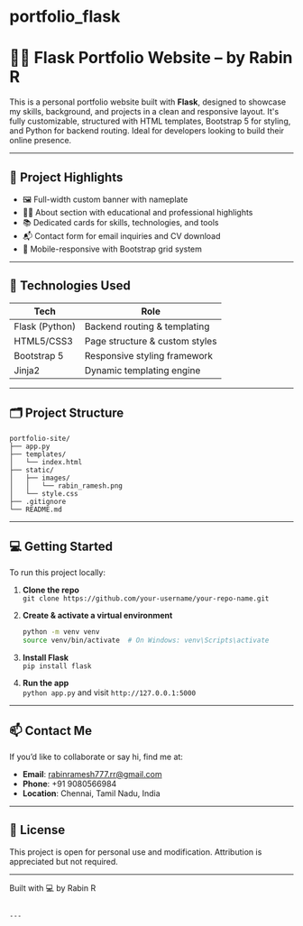 # portfolio_flask
# 🧑‍💻 Flask Portfolio Website – by Rabin R

This is a personal portfolio website built with **Flask**, designed to showcase my skills, background, and projects in a clean and responsive layout. It's fully customizable, structured with HTML templates, Bootstrap 5 for styling, and Python for backend routing. Ideal for developers looking to build their online presence.

---

## 🚀 Project Highlights

- 🖼️ Full-width custom banner with nameplate
- 👨‍🎓 About section with educational and professional highlights
- 📚 Dedicated cards for skills, technologies, and tools
- 📬 Contact form for email inquiries and CV download
- 📱 Mobile-responsive with Bootstrap grid system

---

## 🧪 Technologies Used

| Tech         | Role                   |
|--------------|------------------------|
| Flask (Python) | Backend routing & templating |
| HTML5/CSS3   | Page structure & custom styles |
| Bootstrap 5  | Responsive styling framework |
| Jinja2       | Dynamic templating engine    |

---

## 🗂️ Project Structure

```
portfolio-site/
├── app.py
├── templates/
│   └── index.html
├── static/
│   ├── images/
│   │   └── rabin_ramesh.png
│   └── style.css
├── .gitignore
└── README.md
```

---

## 💻 Getting Started

To run this project locally:

1. **Clone the repo**  
   `git clone https://github.com/your-username/your-repo-name.git`

2. **Create & activate a virtual environment**
   ```bash
   python -m venv venv
   source venv/bin/activate  # On Windows: venv\Scripts\activate
   ```

3. **Install Flask**  
   `pip install flask`

4. **Run the app**  
   `python app.py` and visit `http://127.0.0.1:5000`

---

## 📫 Contact Me

If you’d like to collaborate or say hi, find me at:

- **Email**: rabinramesh777.rr@gmail.com  
- **Phone**: +91 9080566984  
- **Location**: Chennai, Tamil Nadu, India

---

## 📄 License

This project is open for personal use and modification. Attribution is appreciated but not required.

---

Built with 💻 by Rabin R
```

---

